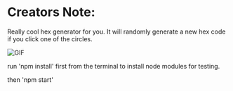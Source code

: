 # Creators Note:

Really cool hex generator for you. It will randomly generate a new hex code if you click one of the circles.

![GIF]("https://giphy.com/embed/lRfXiZP3koiVvIC4Pu")


run 'npm install' first from the terminal to install node modules for testing.

then 'npm start'
